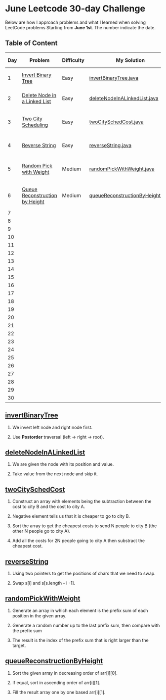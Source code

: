 # June Leetcode 30-day Challenge

Below are how I approach problems and what I learned when solving LeetCode problems Starting from **June 1st**. The number indicate the date.

## Table of Content

| Day | Problem                                                                                                               | Difficulty | My Solution                                                                                                                               | Complexity Analysis|
| --- | --------------------------------------------------------------------------------------------------------------------- | ---------- | ----------------------------------------------------------------------------------------------------------------------------------------- |--------------------|                  
| 1   | [Invert Binary Tree](https://leetcode.com/problems/invert-binary-tree/)                                               | Easy       | [invertBinaryTree.java](https://github.com/hieuvanle/codingChallenge/blob/master/leetcodeProblems/01-invertBinaryTree.java)               |Time: O(1) - Space: O(n)|
| 2   | [Delete Node in a Linked List](https://leetcode.com/problems/delete-node-in-a-linked-list/)                           | Easy       | [deleteNodeInALinkedList.java](https://github.com/hieuvanle/codingChallenge/blob/master/leetcodeProblems/02-deleteNodeInALinkedList.java) |Time: O(1) - Space: O(1)|
| 3   | [Two City Scheduling](https://leetcode.com/problems/two-city-scheduling/)                                             | Easy       | [twoCitySchedCost.java](https://github.com/hieuvanle/codingChallenge/blob/master/leetcodeProblems/03-twoCityScheduling.java)              |Time: O(nlogn) - Space: O(n)|
| 4   | [Reverse String](https://leetcode.com/problems/reverse-string/)                                                       | Easy       | [reverseString.java](https://github.com/hieuvanle/codingChallenge/blob/master/leetcodeProblems/04-reverseString.java)                     |Time: O(n) - Space: O(1)|
| 5   | [Random Pick with Weight](https://leetcode.com/problems/random-pick-with-weight/)                                     | Medium     | [randomPickWithWeight.java](https://github.com/hieuvanle/codingChallenge/blob/master/leetcodeProblems/05-randomPickWithWeight.java)       |Time: O(nlogn) - Space: O(n)|
| 6   | [Queue Reconstruction by Height](https://leetcode.com/problems/queue-reconstruction-by-height/)                       | Medium     | [queueReconstructionByHeight.java](https://github.com/hieuvanle/codingChallenge/blob/master/leetcodeProblems/06-QueueReconstructionByHeight.java)|Time: O(n^2) - Space: O(n)|
| 7   |                                                                                                                       |            |                                                                                                                                           |                    |
| 8   |                                                                                                                       |            |                                                                                                                                           |                    |
| 9   |                                                                                                                       |            |                                                                                                                                           |                    |
| 10  |                                                                                                                       |            |                                                                                                                                           |                    |
| 11  |                                                                                                                       |            |                                                                                                                                           |                    |
| 12  |                                                                                                                       |            |                                                                                                                                           |                    |
| 13  |                                                                                                                       |            |                                                                                                                                           |                    |
| 14  |                                                                                                                       |            |                                                                                                                                           |                    |  
| 15  |                                                                                                                       |            |                                                                                                                                           |                    |
| 16  |                                                                                                                       |            |                                                                                                                                           |                    |
| 17  |                                                                                                                       |            |                                                                                                                                           |                    |
| 18  |                                                                                                                       |            |                                                                                                                                           |                    |
| 19  |                                                                                                                       |            |                                                                                                                                           |                    |
| 20  |                                                                                                                       |            |                                                                                                                                           |                    |  
| 21  |                                                                                                                       |            |                                                                                                                                           |                    |
| 22  |                                                                                                                       |            |                                                                                                                                           |                    |
| 23  |                                                                                                                       |            |                                                                                                                                           |                    |
| 24  |                                                                                                                       |            |                                                                                                                                           |                    |
| 25  |                                                                                                                       |            |                                                                                                                                           |                    | 
| 26  |                                                                                                                       |            |                                                                                                                                           |                    |   
| 27  |                                                                                                                       |            |                                                                                                                                           |                    | 
| 28  |                                                                                                                       |            |                                                                                                                                           |                    |
| 29  |                                                                                                                       |            |                                                                                                                                           |                    |
| 30  |                                                                                                                       |            |                                                                                                                                           |                    |

## [invertBinaryTree](https://github.com/hieuvanle/codingChallenge/blob/master/leetcodeProblems/01-invertBinaryTree.java)

1. We invert left node and right node first. 

2. Use **Postorder** traversal (left -> right -> root).

## [deleteNodeInALinkedList](https://github.com/hieuvanle/codingChallenge/blob/master/leetcodeProblems/02-deleteNodeInALinkedList.java)

1. We are given the node with its position and value. 

2. Take value from the next node and skip it.

## [twoCitySchedCost](https://github.com/hieuvanle/codingChallenge/blob/master/leetcodeProblems/02-deleteNodeInALinkedList.java)

1. Construct an array with elements being the subtraction between the cost to city B and the cost to city A.

2. Negative element tells us that it is cheaper to go to city B.

3. Sort the array to get the cheapest costs to send N people to city B (the other N people go to city A).

4. Add all the costs for 2N people going to city A then substract the cheapest cost.

## [reverseString](https://github.com/hieuvanle/codingChallenge/blob/master/leetcodeProblems/04-reverseString.java)

1. Using two pointers to get the positions of chars that we need to swap.

2. Swap s[i] and s[s.length - i -1].

## [randomPickWithWeight](https://github.com/hieuvanle/codingChallenge/blob/master/leetcodeProblems/05-randomPickWithWeight.java)

1. Generate an array in which each element is the prefix sum of each position in the given array.

2. Generate a random number up to the last prefix sum, then compare with the prefix sum

3. The result is the index of the prefix sum that is right larger than the target.

## [queueReconstructionByHeight](https://github.com/hieuvanle/codingChallenge/blob/master/leetcodeProblems/06-QueueReconstructionByHeight.java)

1. Sort the given array in decreasing order of arr[i][0].

2. If equal, sort in ascending order of arr[i][1].

3. Fill the result array one by one based arr[i][1].
